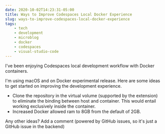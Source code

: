 ```yaml
---
date: 2020-10-02T14:23:31-05:00
title: Ways to Improve Codespaces Local Docker Experience
slug: ways-to-improve-codespaces-local-docker-experience
tags:
    - tech
    - development
    - microblog
    - docker
    - codespaces
    - visual-studio-code
---
```


I've been enjoying Codespaces local development workflow with Docker containers.

I'm using macOS and on Docker experimental release.
Here are some ideas to get started on improving the development experience.

- Clone the repository in the virtual volume (supported by the extension) to eliminate the binding between host and container.
This would entail working exclusively inside the container.
- Increased Docker allowed ram to 8GB from the default of 2GB.

Any other ideas? Add a comment (powered by GitHub issues, so it's just a GitHub issue in the backend)
